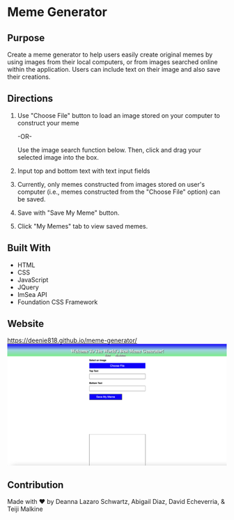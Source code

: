# Meme Generator

## Purpose

Create a meme generator to help users easily create original memes by using images from their local computers, or from images searched online within the application. Users can include text on their image and also save their creations.

## Directions

1. Use "Choose File" button to load an image stored on your computer to construct your meme

   -OR-

   Use the image search function below. Then, click and drag your selected image into the box.

2. Input top and bottom text with text input fields

3. Currently, only memes constructed from images stored on user's computer (i.e., memes constructed from the "Choose File" option) can be saved.

4. Save with "Save My Meme" button.

5. Click "My Memes" tab to view saved memes.

## Built With
- HTML
- CSS
- JavaScript
- JQuery
- ImSea API
- Foundation CSS Framework

## Website


https://deenie818.github.io/meme-generator/
![Getting Started](./Screen%20Shot%202022-04-24%20at%204.42.58%20AM.png)

## Contribution
Made with ❤️ by Deanna Lazaro Schwartz, Abigail Diaz, David Echeverria, & Teiji Malkine